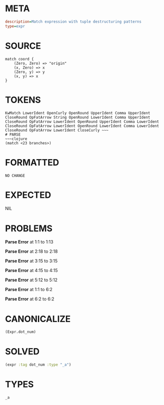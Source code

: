 # META
~~~ini
description=Match expression with tuple destructuring patterns
type=expr
~~~
# SOURCE
~~~roc
match coord {
    (Zero, Zero) => "origin"
    (x, Zero) => x
    (Zero, y) => y
    (x, y) => x
}
~~~
# TOKENS
~~~text
KwMatch LowerIdent OpenCurly OpenRound UpperIdent Comma UpperIdent CloseRound OpFatArrow String OpenRound LowerIdent Comma UpperIdent CloseRound OpFatArrow LowerIdent OpenRound UpperIdent Comma LowerIdent CloseRound OpFatArrow LowerIdent OpenRound LowerIdent Comma LowerIdent CloseRound OpFatArrow LowerIdent CloseCurly ~~~
# PARSE
~~~clojure
(match <23 branches>)
~~~
# FORMATTED
~~~roc
NO CHANGE
~~~
# EXPECTED
NIL
# PROBLEMS
**Parse Error**
at 1:1 to 1:13

**Parse Error**
at 2:18 to 2:18

**Parse Error**
at 3:15 to 3:15

**Parse Error**
at 4:15 to 4:15

**Parse Error**
at 5:12 to 5:12

**Parse Error**
at 1:1 to 6:2

**Parse Error**
at 6:2 to 6:2

# CANONICALIZE
~~~clojure
(Expr.dot_num)
~~~
# SOLVED
~~~clojure
(expr :tag dot_num :type "_a")
~~~
# TYPES
~~~roc
_a
~~~

